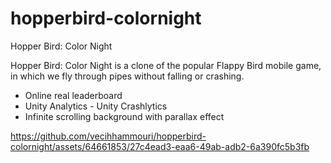 # hopperbird-colornight
Hopper Bird: Color Night

Hopper Bird: Color Night is a clone of the popular Flappy Bird mobile game, in which we fly through pipes without falling or crashing.

- Online real leaderboard
- Unity Analytics - Unity Crashlytics
- Infinite scrolling background with parallax effect


https://github.com/vecihhammouri/hopperbird-colornight/assets/64661853/27c4ead3-eaa6-49ab-adb2-6a390fc5b3fb









